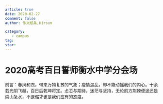 ```yaml
---
article: true
date: 2020-02-27
comment: false
author: 作文纸条,Hirsun 

category:
   - campus
tag:
star:
---
```


# 2020高考百日誓师衡水中学分会场

前言：春风和煦，带来万物复苏的气象；疫情混乱，却不能动摇我们的内心。十余载光阴飞越，百日后乾坤将定。忐忑与期待，迷茫与坚持，无论前方荆棘便途还是崇山急水，不退缩才该是我们应有的态度。

<!-- more -->

<iframe
  :src="$withBase('static-html/2020gaokao.html')"
  width="100%"
  height="100"
  frameborder="0"
  scrolling="No"
  leftmargin="0"
  topmargin="0"
/>

你忘了吗，你已经毕业了......

时间稍纵即逝，恍惚之间我们已临百日誓师之时，出征号已然擂响，每个人都要身临战场，鲜红的终点在前方真真切切，成功从来没有如此贴近我们年轻的生命，在未来的一百天里，受太阳之光华，乘春风之快。

百日已至，我要学会主动出击，集中一点登峰造极，而不再被动接受命运的戏弄。

百日已至，我要做到克己潜沉，以绝对的定力去查漏补缺，静候高考临场的极致绽放。

橘子洲头，已然一番百舸争流，敢问衡中的战友们：可敢到中流击水，浪遏飞舟？ 

 指点江山，激扬文字。我们怀着对未来的美好憧憬，载着家人与老师的殷殷期盼，坚定地迈向高考的征途；

今天我们在这里，郑重地接下高考赫然醒目的战书，准备奔赴沙场；今天我们在这里，吹响一百天决战冲锋的号角。我们坚信，正是在这里，新的辉煌将张开腾飞的翅膀。 　

蓦然回首，十二年寒窗苦读，四千三百多个日日夜夜，铸就了我们必胜的信念与坚不可摧的意志。书海的沉浮已不再让我们动容，风雨的磨砺只会让我们愈挫愈勇，我们的目光从来没有像今天这般坚定执着，我们的思想从来没有像现在这般成熟饱满，我们的心灵从来没有如此激荡燃烧。 　

100天改变一生的命运，100天事关一生的幸福，100天让生命不再平凡。亲爱的同学们，我们一生中有几个100天能有如此巨大的价值和深远的意义呢？我们的努力就是我们的希望，我们的勤奋就是我们的资本，我们的明天就叫做成功！

 同志们，冲锋的号角在耳边响彻，波澜壮阔的画卷已经尽情铺展。永不言败的信念，可以让脚步更加坚定；踏实勤奋的学习，可以让进步更加显著；务实严谨的作风，可以让道路在脚下延伸。奋斗一百天，智慧与梦想就能在六月尽情绽放；奋斗一百天，汗水与泪水就能在六月结晶闪光。

## 1.目标与行动共存

你想仰望星空，具备“鹰隼试翼，风尘吸张”般的壮阔，必须拥有“锲而不舍，金石可镂”的境界。你要知道你想要什么，保持着百分百的专注，笃定你相信的，付诸你的行动，竖起你的旗帜，勇敢地走向属于你自己的远方。

## 2.勇敢地面对自己前方的路

胆怯的人当不了命运的捕手。高三这段征程上我们遇到过许多困难，前方也肯定不少挫折，但是真正的勇敢者才能达到最后的终点，书写出最精彩的高三人的故事。记住，只有懦弱的人，才是绝对的失败者。

## 3.坚持到自己无能为力

伏尔泰曾言，伟大的事业需要始终不渝的精神。或许，你会因为每日成堆的卷子而感到枯燥无味，或许，你会因为成绩的低迷而迷茫无措。但请你相信，不到最后一切不成定局，坚持去做自己应当做的，给自己的梦想一个机会，哪怕最后遍体鳞伤，那段坚持的岁月仍然是自己生命中耀眼的星光。

## 4.做自律的衡中人

 家中的生活或许带来了安逸，超长疫期可能给你带来了灵魂的萎靡，但是知道，我们是高三人，不应在最好的年华选择安逸。但是，什么时候改变都从来不晚，从现在做起，用自己的意志约束自己的行动，用自己的自律成就自己的前方的道路。

## 5.行动成就青春，奋斗成就未来

从这里开始，这里是我们起飞的地方；从今天开始，今天我是不一样的自己；从这一刻开始，用自己的热血去追逐自己的梦想，用行动成就自己的青春，用奋斗去迎接自己最美好的未来！

有志者，事竟成，破釜沉舟，百二秦关终属楚；苦心人，天不负，卧薪尝胆，三千越甲可吞吴。让我们从这里开始，为梦想发起最后的冲刺。二零高考，衡中必胜！二零高考，我们必胜！

同学们：十年一剑，大战在即。寒窗数载，只在朝夕。莘莘学子，任重道远。百日在即，难道还要继续故作潇洒来掩饰你正在虚耗人生么？不，时间紧迫，已经没有什么可以让我们继续挥霍了。对此，我发出以下倡议。

第一：距离高考百天注意健康问题，疫病时期做好防护，身体是革命的本钱。

第二：有坚定的目标，有实际的行动。高考是一场公平无声的战役，百天里的坚定信念与实际行动都会为高考奠基。让坚定的信念来点亮每一天，让实际的行动来积淀每一天。

第三：有面对挫折的勇敢，有永不言弃的坚持。高考是艰苦的一战，我们十年的寒窗苦读，我们一百天的竭力冲刺。即使处境怎样恶劣，我们都不能轻言放弃。面对高考，我们应该始终抱有希望，永远奋战到高考结束的最后一刻。也许你会因为学习而身心俱疲但是不要放弃，不要敷衍，永不言弃，瀑布便是河流绝境中的爆发。

第四：用严明的规范保持成功之路的平坦。战斗力再强的军队，如果乱作一团，那么他也会难逃被歼灭的结局。每个人都应成为保持秩序的践行者。为自己，为他人创造考前最佳环境。

最后，用一句歌词来共勉：我不怕千万人阻挡，只怕自己投降。我和我最后的倔强，握紧双手绝不退让，就这一次，为自己疯狂。

百天的号角已经吹响，决战已经距离我们越来越近，已是枪炮上膛，箭在弦上，我们必须登场。高考没有退路，有退路，是绝路。二零年，对于国家和个人都是特殊的一年，国家面临着战“疫”的考验；而我们，则面对真正不能重来的高考，因此，不能退缩，只有一鼓作气，直捣黄龙！

面对最后的百天，我发出如下倡议：

不畏惧高考，不能左顾右盼、瞻前顾后、畏首畏尾，而要直面难题的挑战，少一道难题，就多一分可能；不欺骗自己，不会就是不会，高考前再大的辉煌都是尘埃；不自惭形秽，微光虽弱，仍能光亮黑暗，要相信自己，高考铃响之前，一切不成定局。要克服困难，历经烈火淬炼，方见自我之坚毅；要对胜利充满渴望，即使只有一线希望，也要牢牢抓住。

各位战友，我们虽只有百天光阴可并肩，然而机会无限，可能无限。梦想还未实现，就要枯萎了吗？热血还未燃烧，就要冰冷了吗？少年还未辉煌，就要暮年了吗？不！我们在这方圆之间，十二年苦读未曾放弃；我们在那云海之下，十二年冷夜仰望希望，可不是为了失败。我们风雨兼程，途经日暮不赏，就是为了那天得来凯旋。战友们，弘扬衡中卓越精神，展现衡中一流斗志，加油吧，至少到老仍有青春可以回忆，至少多年之后，我们仍然有热泪盈眶的能力。

## 宣誓

日月交替三年来

谁还记得校园中

操场上留下我们多少拼搏的汗水

候操时多少个书声琅琅的凌晨

教室里多少个奋笔疾书的夜晚

考砸时又有多少个心痛落泪的瞬间

大战即将来到

今天20年2月28日

距离高考最后100天

或许我们会焦虑、害怕、迷惘……

但是请相信

我们会抱团取暖拼尽全力奋勇向前

我们要为青春留下一段美好的回忆，不留遗憾。在此，我倡议：

一、坚持到底，永不言弃


通往梦想大学的路是用我们的脚步一步步丈量出来的，是用我们的汗水一滴滴浇灌出来的，是用我们的试卷一张纸堆积出来的，是用我们的意志一点点拼搏出来的，最后100天，我们永不言弃。

二、坚定信心，永不言败

奋战高考，青春无悔，十年磨一剑，实力今朝现，无论经历多少磨砺，多少挫折，我们始终信心十足，斗志昂扬，披荆斩棘，奋勇前行，永不言败。

三、永存感恩、感谢、感激的心

祖国上下，万众一心，抗击新冠，复工增产；白衣天使，不忘初心，前线搏击，救死扶伤。我们学校提供不掉线的课堂，我们的老师孜孜不倦，我们的父母含辛茹苦，我们的对手在奋勇直追，我们自己也在披星戴月。感恩、感谢，让我们告诉老师、爸妈，我们会用我们的行动回报您们。

勇士们，用我们手中的笔，心中的梦，化作利剑，化作勇气，斩断一切前进道路上的荆棘，开辟属于我们的天地。20高考，衡中必胜，我们必胜。

春雷隆隆，万物新生。莘莘学子，壮志豪情。

十年寒窗，百日征程。时不待我，分秒必争。

心驰北海，志存华宫。书山筑路，鹰隼翔空。

任重道远，荆棘丛生。迎难而上，搏浪长风。

吾拳紧握，誓在必赢。吾辈英雄，言出必行。

文武英才，奋发为雄。二零高考，我必成功。

成败是非本无定，王侯将相宁有种。卧薪尝胆搏百日，傲视群英我称雄。

<audio controls src="https://pic.hanjiaming.com.cn/2020/02/Tommee-Profitt-_-Jung-Youth-_-Fleurie-In-the-End.mp3" autoplay loop></audio>

